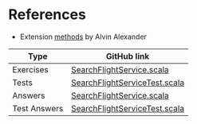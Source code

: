 # References

* Extension [methods](https://alvinalexander.com/scala/implicit-extension-methods-functions-scala-2-3-dotty/) by Alvin Alexander


| Type         | GitHub link |
|--------------|-------------|
| Exercises    |     [SearchFlightService.scala](https://github.com/fp-tower/foundations/blob/master/exercises/src/main/scala/exercises/action/fp/search/SearchFlightService.scala)      |
| Tests        | [SearchFlightServiceTest.scala](https://github.com/fp-tower/foundations/blob/master/exercises/src/test/scala/exercises/action/fp/search/SearchFlightServiceTest.scala)       |
| Answers      |     [SearchFlightService.scala](https://github.com/fp-tower/foundations/blob/master/answers/src/main/scala/exercises/action/fp/search/SearchFlightService.scala)      |
| Test Answers | [SearchFlightServiceTest.scala](https://github.com/fp-tower/foundations/blob/master/answers/src/test/scala/exercises/action/fp/search/SearchFlightServiceTest.scala)       |